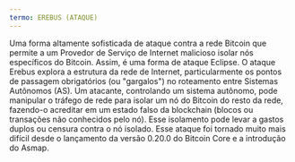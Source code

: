 ```yaml
---
termo: EREBUS (ATAQUE)
---
```


Uma forma altamente sofisticada de ataque contra a rede Bitcoin que permite a um Provedor de Serviço de Internet malicioso isolar nós específicos do Bitcoin. Assim, é uma forma de ataque Eclipse. O ataque Erebus explora a estrutura da rede de Internet, particularmente os pontos de passagem obrigatórios (ou "gargalos") no roteamento entre Sistemas Autônomos (AS). Um atacante, controlando um sistema autônomo, pode manipular o tráfego de rede para isolar um nó do Bitcoin do resto da rede, fazendo-o acreditar em um estado falso da blockchain (blocos ou transações não conhecidos pelo nó). Esse isolamento pode levar a gastos duplos ou censura contra o nó isolado. Esse ataque foi tornado muito mais difícil desde o lançamento da versão 0.20.0 do Bitcoin Core e a introdução do Asmap.